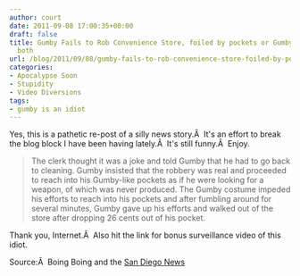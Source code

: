 ```yaml
---
author: court
date: 2011-09-08 17:00:35+00:00
draft: false
title: Gumby Fails to Rob Convenience Store, foiled by pockets or Gumby hands, or
  both
url: /blog/2011/09/08/gumby-fails-to-rob-convenience-store-foiled-by-pockets-or-gumby-hands-or-both/
categories:
- Apocalypse Soon
- Stupidity
- Video Diversions
tags:
- gumby is an idiot
---
```


Yes, this is a pathetic re-post of a silly news story.Â  It's an effort to break the blog block I have been having lately.Â  It's still funny.Â  Enjoy.


<blockquote>The clerk thought it was a joke and told Gumby that he had to go back to cleaning. Gumby insisted that the robbery was real and proceeded to reach into his Gumby-like pockets as if he were looking for a weapon, of which was never produced. The Gumby costume impeded his efforts to reach into his pockets and after fumbling around for several minutes, Gumby gave up his efforts and walked out of the store after dropping 26 cents out of his pocket.</blockquote>


Thank you, Internet.Â  Also hit the link for bonus surveillance video of this idiot.

Source:Â  Boing Boing and the [San Diego News](http://local.sandiego.com/news/video-gumby-attempts-to-rob-7-eleven-in-san-diego-fails)


